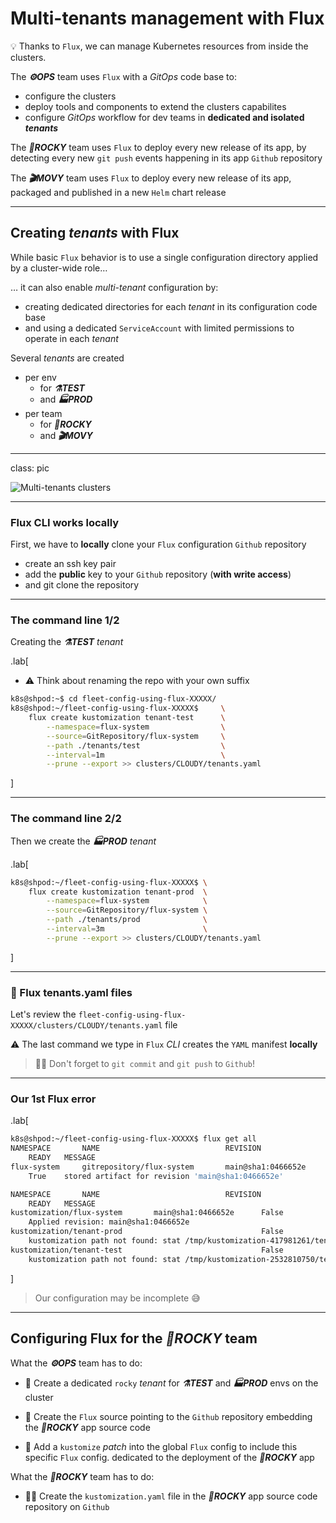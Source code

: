 # Multi-tenants management with Flux

💡 Thanks to `Flux`, we can manage Kubernetes resources from inside the clusters.

The **_⚙️OPS_** team uses `Flux` with a _GitOps_ code base to:
- configure the clusters
- deploy tools and components to extend the clusters capabilites
- configure _GitOps_ workflow for dev teams in **dedicated and isolated _tenants_**

The **_🎸ROCKY_** team uses `Flux` to deploy every new release of its app, by detecting every new `git push` events happening in its app `Github` repository


The **_🎬MOVY_** team uses `Flux` to deploy every new release of its app, packaged and published in a new `Helm` chart release

---

## Creating _tenants_ with Flux

While basic `Flux` behavior is to use a single configuration directory applied by a cluster-wide role…

… it can also enable _multi-tenant_ configuration by:
- creating dedicated directories for each _tenant_ in its configuration code base
- and using a dedicated `ServiceAccount` with limited permissions to operate in each _tenant_

Several _tenants_ are created
- per env
    - for **_⚗️TEST_**
    - and **_🏭PROD_**
- per team
    - for **_🎸ROCKY_**
    - and **_🎬MOVY_**

---

class: pic

![Multi-tenants clusters](images/M6-cluster-multi-tenants.png )

---

### Flux CLI works locally

First, we have to **locally** clone your `Flux` configuration `Github` repository

- create an ssh key pair
- add the **public** key to your `Github` repository (**with write access**)
- and git clone the repository

---

### The command line 1/2

Creating the **_⚗️TEST_** _tenant_

.lab[

- ⚠️ Think about renaming the repo with your own suffix
```bash
k8s@shpod:~$ cd fleet-config-using-flux-XXXXX/
k8s@shpod:~/fleet-config-using-flux-XXXXX$     \
    flux create kustomization tenant-test      \
        --namespace=flux-system                \
        --source=GitRepository/flux-system     \
        --path ./tenants/test                  \
        --interval=1m                          \
        --prune --export >> clusters/CLOUDY/tenants.yaml
```

]

---

### The command line 2/2

Then we create the **_🏭PROD_** _tenant_

.lab[

```bash
k8s@shpod:~/fleet-config-using-flux-XXXXX$ \
    flux create kustomization tenant-prod  \
        --namespace=flux-system            \
        --source=GitRepository/flux-system \
        --path ./tenants/prod              \
        --interval=3m                      \
        --prune --export >> clusters/CLOUDY/tenants.yaml
```

]

---

### 📂 Flux tenants.yaml files

Let's review the `fleet-config-using-flux-XXXXX/clusters/CLOUDY/tenants.yaml` file




⚠️ The last command we type in `Flux` _CLI_ creates the `YAML` manifest **locally**

> ☝🏻 Don't forget to `git commit` and `git push` to `Github`!

---

### Our 1st Flux error

.lab[

```bash
k8s@shpod:~/fleet-config-using-flux-XXXXX$ flux get all
NAMESPACE       NAME                            REVISION                SUSPENDED
    READY   MESSAGE
flux-system     gitrepository/flux-system       main@sha1:0466652e      False
    True    stored artifact for revision 'main@sha1:0466652e'

NAMESPACE       NAME                            REVISION                SUSPENDED
    READY   MESSAGE
kustomization/flux-system       main@sha1:0466652e      False           True
    Applied revision: main@sha1:0466652e
kustomization/tenant-prod                               False           False
    kustomization path not found: stat /tmp/kustomization-417981261/tenants/prod: no such file or directory
kustomization/tenant-test                               False           False
    kustomization path not found: stat /tmp/kustomization-2532810750/tenants/test: no such file or directory
```

]

> Our configuration may be incomplete 😅

---

## Configuring Flux for the **_🎸ROCKY_** team

What the **_⚙️OPS_** team has to do:

- 🔧 Create a dedicated `rocky` _tenant_ for _**⚗️TEST**_ and **_🏭PROD_** envs on the cluster

- 🔧 Create the `Flux` source pointing to the `Github` repository embedding the **_🎸ROCKY_** app source code

- 🔧 Add a `kustomize` _patch_ into the global `Flux` config to include this specific `Flux` config. dedicated to the deployment of the **_🎸ROCKY_** app

What the **_🎸ROCKY_** team has to do:

- 👨‍💻 Create the `kustomization.yaml` file in the **_🎸ROCKY_** app source code repository on `Github`
